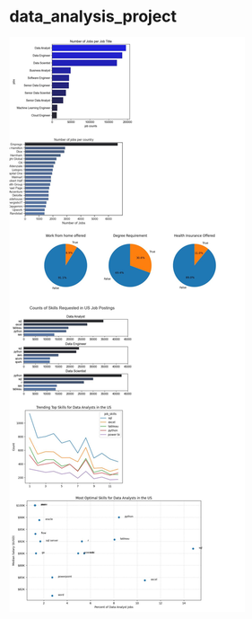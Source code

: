 # data_analysis_project
![Combined Vertical Image](https://github.com/yashvishah-20/data_analysis_project/blob/main/combined_vertical_image.jpeg?raw=true)



